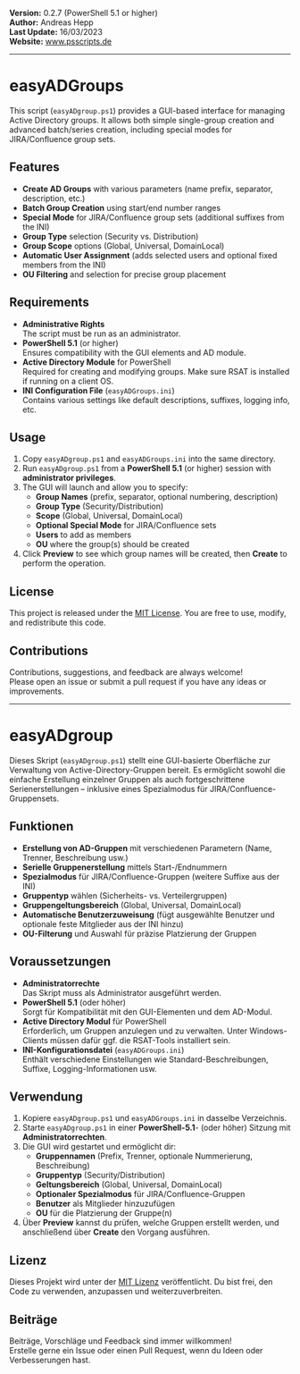 **Version:** 0.2.7 (PowerShell 5.1 or higher)  
**Author:** Andreas Hepp  
**Last Update:** 16/03/2023  
**Website:** www.psscripts.de

---

# easyADGroups
This script (`easyADgroup.ps1`) provides a GUI-based interface for managing Active Directory groups. It allows both simple single-group creation and advanced batch/series creation, including special modes for JIRA/Confluence group sets.

## Features
- **Create AD Groups** with various parameters (name prefix, separator, description, etc.)  
- **Batch Group Creation** using start/end number ranges  
- **Special Mode** for JIRA/Confluence group sets (additional suffixes from the INI)  
- **Group Type** selection (Security vs. Distribution)  
- **Group Scope** options (Global, Universal, DomainLocal)  
- **Automatic User Assignment** (adds selected users and optional fixed members from the INI)  
- **OU Filtering** and selection for precise group placement

## Requirements
- **Administrative Rights**  
  The script must be run as an administrator.
- **PowerShell 5.1** (or higher)  
  Ensures compatibility with the GUI elements and AD module.
- **Active Directory Module** for PowerShell  
  Required for creating and modifying groups. Make sure RSAT is installed if running on a client OS.
- **INI Configuration File** (`easyADGroups.ini`)  
  Contains various settings like default descriptions, suffixes, logging info, etc.

## Usage
1. Copy `easyADgroup.ps1` and `easyADGroups.ini` into the same directory.  
2. Run `easyADgroup.ps1` from a **PowerShell 5.1** (or higher) session with **administrator privileges**.  
3. The GUI will launch and allow you to specify:
   - **Group Names** (prefix, separator, optional numbering, description)  
   - **Group Type** (Security/Distribution)  
   - **Scope** (Global, Universal, DomainLocal)  
   - **Optional Special Mode** for JIRA/Confluence sets  
   - **Users** to add as members  
   - **OU** where the group(s) should be created  
4. Click **Preview** to see which group names will be created, then **Create** to perform the operation.

## License
This project is released under the [MIT License](https://opensource.org/licenses/MIT). You are free to use, modify, and redistribute this code.

## Contributions
Contributions, suggestions, and feedback are always welcome!  
Please open an issue or submit a pull request if you have any ideas or improvements.

---

# easyADgroup
Dieses Skript (`easyADgroup.ps1`) stellt eine GUI-basierte Oberfläche zur Verwaltung von Active-Directory-Gruppen bereit. Es ermöglicht sowohl die einfache Erstellung einzelner Gruppen als auch fortgeschrittene Serienerstellungen – inklusive eines Spezialmodus für JIRA/Confluence-Gruppensets.

## Funktionen
- **Erstellung von AD-Gruppen** mit verschiedenen Parametern (Name, Trenner, Beschreibung usw.)  
- **Serielle Gruppenerstellung** mittels Start-/Endnummern  
- **Spezialmodus** für JIRA/Confluence-Gruppen (weitere Suffixe aus der INI)  
- **Gruppentyp** wählen (Sicherheits- vs. Verteilergruppen)  
- **Gruppengeltungsbereich** (Global, Universal, DomainLocal)  
- **Automatische Benutzerzuweisung** (fügt ausgewählte Benutzer und optionale feste Mitglieder aus der INI hinzu)  
- **OU-Filterung** und Auswahl für präzise Platzierung der Gruppen

## Voraussetzungen
- **Administratorrechte**  
  Das Skript muss als Administrator ausgeführt werden.
- **PowerShell 5.1** (oder höher)  
  Sorgt für Kompatibilität mit den GUI-Elementen und dem AD-Modul.
- **Active Directory Modul** für PowerShell  
  Erforderlich, um Gruppen anzulegen und zu verwalten. Unter Windows-Clients müssen dafür ggf. die RSAT-Tools installiert sein.
- **INI-Konfigurationsdatei** (`easyADGroups.ini`)  
  Enthält verschiedene Einstellungen wie Standard-Beschreibungen, Suffixe, Logging-Informationen usw.

## Verwendung
1. Kopiere `easyADgroup.ps1` und `easyADGroups.ini` in dasselbe Verzeichnis.  
2. Starte `easyADgroup.ps1` in einer **PowerShell-5.1**- (oder höher) Sitzung mit **Administratorrechten**.  
3. Die GUI wird gestartet und ermöglicht dir:  
   - **Gruppennamen** (Prefix, Trenner, optionale Nummerierung, Beschreibung)  
   - **Gruppentyp** (Security/Distribution)  
   - **Geltungsbereich** (Global, Universal, DomainLocal)  
   - **Optionaler Spezialmodus** für JIRA/Confluence-Gruppen  
   - **Benutzer** als Mitglieder hinzuzufügen  
   - **OU** für die Platzierung der Gruppe(n)  
4. Über **Preview** kannst du prüfen, welche Gruppen erstellt werden, und anschließend über **Create** den Vorgang ausführen.

## Lizenz
Dieses Projekt wird unter der [MIT Lizenz](https://opensource.org/licenses/MIT) veröffentlicht. Du bist frei, den Code zu verwenden, anzupassen und weiterzuverbreiten.

## Beiträge
Beiträge, Vorschläge und Feedback sind immer willkommen!  
Erstelle gerne ein Issue oder einen Pull Request, wenn du Ideen oder Verbesserungen hast.
